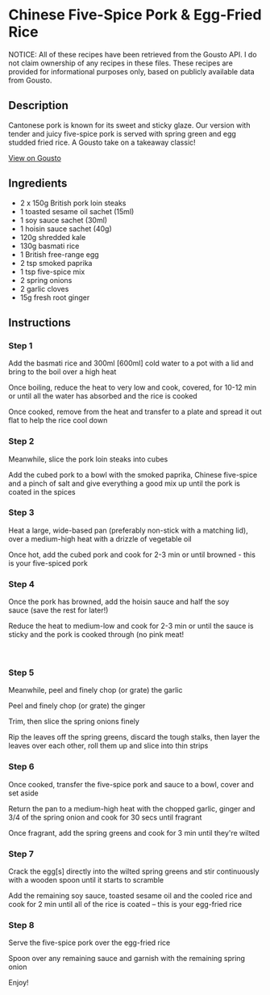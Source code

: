 # Chinese Five-Spice Pork & Egg-Fried Rice

NOTICE: All of these recipes have been retrieved from the Gousto API. I do not claim ownership of any recipes in these files. These recipes are provided for informational purposes only, based on publicly available data from Gousto.

## Description

Cantonese pork is known for its sweet and sticky glaze. Our version with tender and juicy five-spice pork is served with spring green and egg studded fried rice. A Gousto take on a takeaway classic!

[View on Gousto](https://www.gousto.co.uk/recipes/cookbook/chinese-five-spice-pork-egg-fried-rice)

## Ingredients

- 2 x 150g British pork loin steaks
- 1 toasted sesame oil sachet (15ml)
- 1 soy sauce sachet (30ml)
- 1 hoisin sauce sachet (40g)
- 120g shredded kale
- 130g basmati rice
- 1 British free-range egg
- 2 tsp smoked paprika
- 1 tsp five-spice mix
- 2 spring onions
- 2 garlic cloves
- 15g fresh root ginger

## Instructions


### Step 1

<span class="text-highlight">Add the basmati rice and 300ml <span class="text-danger">[600ml]</span> cold water to a pot with a lid and bring to the boil over a high heat</span>


<span class="text-highlight">Once boiling, reduce the heat to very low and cook, covered, for 10-12 min or until all the water has absorbed and the rice is cooked</span>


<span class="text-highlight">Once cooked, remove from the heat and transfer to a plate and spread it out flat to help the rice cool down</span>


### Step 2

Meanwhile, slice the pork loin steaks into cubes 


Add the cubed pork to a bowl with the smoked <span class="text-highlight">paprika</span>, Chinese five-spice and a pinch of salt and give everything a good mix up until the pork is coated in the spices


### Step 3

Heat a large, wide-based pan (preferably non-stick with a matching <span class="text-highlight">lid),</span> over a medium-high heat with a drizzle of vegetable oil


Once hot, add the cubed pork and cook for 2-3 min or until browned<span class="text-highlight"> - this is your five-spiced pork</span>


### Step 4

Once the pork has browned, add the hoisin sauce and half the soy sauce (save the rest for later!)


Reduce the heat to medium-low and cook for 2-3 min or until the sauce is sticky and the pork is cooked through (no pink meat!<br /><br /><br />


### Step 5

Meanwhile, peel and finely chop (or grate) the garlic


Peel and finely chop (or grate) the ginger


<span class="text-highlight">Trim, then slice the spring onions finely</span>


<span class="text-highlight">Rip the leaves off the spring greens, discard the tough stalks, then layer the leaves over each other, roll them up and slice into thin strips</span>


### Step 6

Once cooked, transfer the <span class="text-highlight">five-spice pork and sauce</span> to a bowl, cover and set aside


Return the pan to a medium-high heat with the chopped garlic, ginger and 3/4 of the spring onion and cook for <span class="text-highlight">30 secs</span> until fragrant


Once fragrant, add the spring greens and cook for 3 min until they're wilted


### Step 7

Crack the egg<span class="text-danger">[s]</span> directly into the wilted spring greens and stir continuously with a wooden spoon until it starts to scramble 


Add the remaining soy sauce, toasted sesame oil and the cooled rice and cook for 2 min until all of the rice is coated – this is your egg-fried rice

### Step 8

Serve the five-spice pork over the egg-fried rice 


Spoon over any<span class="text-highlight"> remaining</span> sauce and garnish with the <span class="text-highlight">remaining</span> spring onion


Enjoy!


